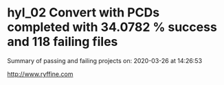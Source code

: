 # hyl_02 Convert with PCDs completed with 34.0782 % success and 118 failing files

Summary of passing and failing projects on: 2020-03-26 at 14:26:53

http://www.ryffine.com
